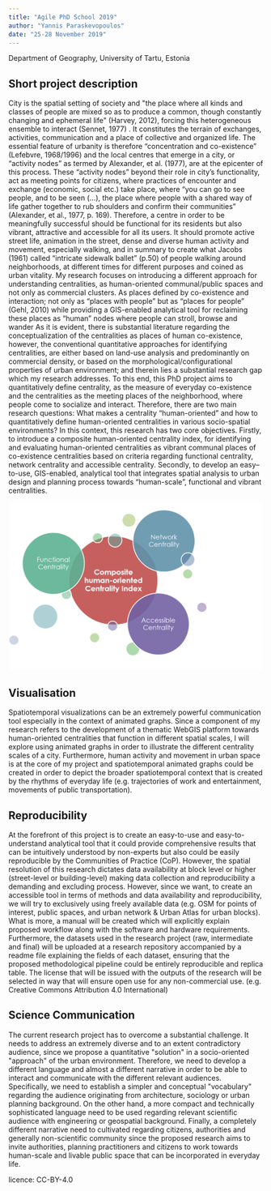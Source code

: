 ```yaml
---
title: "Agile PhD School 2019"
author: "Yannis Paraskevopoulos"
date: "25-28 November 2019"
---
```


Department of Geography, University of Tartu, Estonia

## Short project description 
City is the spatial setting of society and "the place where all kinds and classes of people are mixed so as to produce a common, though constantly changing and ephemeral life" (Harvey, 2012), forcing this heterogeneous ensemble to interact (Sennet, 1977) . It constitutes the terrain of exchanges, activities, communication and a place of collective and organized life. The essential feature of urbanity is therefore “concentration and co-existence” (Lefebvre, 1968/1996)  and the local centres that emerge in a city, or “activity nodes” as termed by Alexander, et al. (1977), are at the epicenter of this process. These “activity nodes” beyond their role in city’s functionality, act as meeting points for citizens, where practices of encounter and exchange (economic, social etc.) take place, where “you can go to see people, and to be seen (…), the place where people with a shared way of life gather together to rub shoulders and confirm their communities” (Alexander, et al., 1977, p. 169). Therefore, a centre in order to be meaningfully successful should be functional for its residents but also vibrant, attractive and accessible for all its users. It should promote active street life, animation in the street, dense and diverse human activity and movement, especially walking, and in summary to create what Jacobs (1961)  called “intricate sidewalk ballet” (p.50) of people walking around neighborhoods, at different times for different purposes and coined as urban vitality. My research focuses on introducing a different approach for understanding centralities, as human-oriented communal/public spaces and not only as commercial clusters. As places defined by co-existence and interaction; not only as “places with people” but as “places for people” (Gehl, 2010)  while providing a GIS-enabled analytical tool for reclaiming these places as “human” nodes where people can stroll, browse and wander
As it is evident, there is substantial literature regarding the conceptualization of the centralities as places of human co-existence, however, the conventional quantitative approaches for identifying centralities, are either based on land-use analysis and predominantly on commercial density, or based on the morphological/configurational properties of urban environment; and therein lies a substantial research gap which my research addresses. To this end, this PhD project aims to quantitatively define centrality, as the measure of everyday co-existence and the centralities as the meeting places of the neighborhood, where people come to socialize and interact. Therefore, there are two main research questions: What makes a centrality “human-oriented” and how to quantitatively define human-oriented centralities in various socio-spatial environments? In this context, this research has two core objectives. Firstly, to introduce a composite human-oriented centrality index, for identifying and evaluating human-oriented centralities as vibrant communal places of co-existence centralities based on criteria regarding functional centrality, network centrality and accessible centrality. Secondly, to develop an easy–to-use, GIS-enabled, analytical tool that integrates spatial analysis to urban design and planning process towards “human-scale”, functional and vibrant centralities.

![Conceptualization of the Composite human-oriented Centrality index](Graph_v2.png) 

## Visualisation

Spatiotemporal visualizations can be an extremely powerful communication tool especially in the context of animated graphs. Since a component of my research refers to the development of a thematic WebGIS platform towards human-oriented centralities that function in different spatial scales, I will explore using animated graphs in order to illustrate the different centrality scales of a city. Furthermore, human activity and movement in urban space is at the core of my project and spatiotemporal animated graphs could be created in order to depict the broader spatiotemporal context that is created by the rhythms of everyday life (e.g. trajectories of work and entertainment, movements of public transportation).              


## Reproducibility 

At the forefront of this project is to create an easy-to-use and easy-to-understand analytical tool that it could provide comprehensive results that can be intuitively understood by non-experts but also could be easily reproducible by the Communities of Practice (CoP). However, the spatial resolution of this research dictates data availability at block level or higher (street-level or building-level) making data collection and reproducibility a demanding and excluding process. However, since we want, to create an accessible tool in terms of methods and data availability and reproducibility, we will try to exclusively using freely available data (e.g. OSM for points of interest, public spaces, and urban network & Urban Atlas for urban blocks). What is more, a manual will be created which will explicitly explain proposed workflow along with the software and hardware requirements. Furthermore, the datasets used in the research project (raw, intermediate and final) will be uploaded at a research repository accompanied by a readme file explaining the fields of each dataset, ensuring that the proposed methodological pipeline could be entirely reproducible and replica table. The license that will be issued with the outputs of the research will be selected in way that will ensure open use for any non-commercial use. (e.g. Creative Commons Attribution 4.0 International)     

## Science Communication 

The current research project has to overcome a substantial challenge. It needs to address an extremely diverse and to an extent contradictory audience, since we propose a quantitative "solution" in a socio-oriented "approach" of the urban environment. Therefore, we need to develop a different language and almost a different narrative in order to be able to interact and communicate with the different relevant audiences. Specifically, we need to establish a simpler and conceptual "vocabulary" regarding the audience originating from architecture, sociology or urban planning background. On the other hand, a more compact and technically sophisticated language need to be used regarding relevant scientific audience with engineering or geospatial background. Finally, a completely different narrative need to cultivated regarding citizens, authorities and generally non-scientific community since the proposed research aims to invite authorities, planning practitioners and citizens to work towards human-scale and livable public space that can be incorporated in everyday life.


licence: CC-BY-4.0
